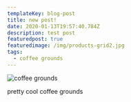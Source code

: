 ```yaml
---
templateKey: blog-post
title: new post!
date: 2020-01-13T19:57:40.784Z
description: test post
featuredpost: true
featuredimage: /img/products-grid2.jpg
tags:
  - coffee grounds
---
```

![coffee grounds](/img/blog-index.jpg "Wow")

pretty cool coffee grounds
